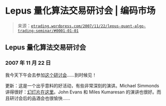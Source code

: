 <!--yml

分类：未分类

日期：2024-05-12 19:44:43

-->

# Lepus 量化算法交易研讨会 | 编码市场

> 来源：[`etrading.wordpress.com/2007/11/22/lepus-quant-algo-trading-seminar/#0001-01-01`](https://etrading.wordpress.com/2007/11/22/lepus-quant-algo-trading-seminar/#0001-01-01)

## Lepus 量化算法交易研讨会

### 2007 年 11 月 22 日

我今天下午会去参加[这个研讨会](http://www.lepus.co.uk/Events.htm)……到时候见！

更新：这是一个出乎意料的好活动，有些非常深刻的演讲。Michael Simmonds 讲得很好：[幻灯片在这里](http://www-cfr.jbs.cam.ac.uk/seminar/SimmondsPresentation.pdf)。John Evans 和 Miles Kumaresan 的演讲也很好。而且研讨会后的品酒会也很愉快……
